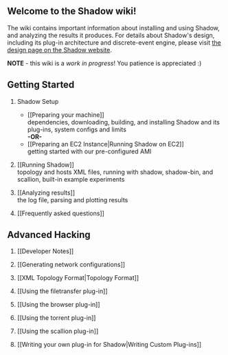 ## Welcome to the Shadow wiki! 

The wiki contains important information about installing and using Shadow, and analyzing the results it produces. For details about Shadow's design, including its plug-in architecture and discrete-event engine, please visit [the design page on the Shadow website](http://shadow.cs.umn.edu/design/).

**NOTE** - this wiki is a _work in progress_! You patience is appreciated :)

## Getting Started

1. Shadow Setup
   + [[Preparing your machine]]  
dependencies, downloading, building, and installing Shadow and its plug-ins, system configs and limits  
**-OR-**
   + [[Preparing an EC2 Instance|Running Shadow on EC2]]  
getting started with our pre-configured AMI

1. [[Running Shadow]]  
topology and hosts XML files, running with shadow, shadow-bin, and scallion, built-in example experiments

1. [[Analyzing results]]  
the log file, parsing and plotting results

1. [[Frequently asked questions]]  

## Advanced Hacking

1. [[Developer Notes]]

1. [[Generating network configurations]]

1. [[XML Topology Format|Topology Format]]

1. [[Using the filetransfer plug-in]]

1. [[Using the browser plug-in]]

1. [[Using the torrent plug-in]]

1. [[Using the scallion plug-in]]

1. [[Writing your own plug-in for Shadow|Writing Custom Plug-ins]]